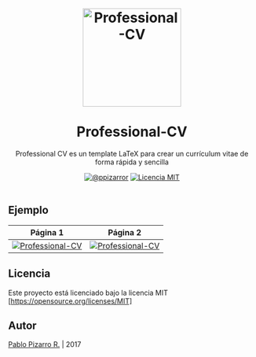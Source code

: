 <h1 align="center">
  <a href="http://latex.ppizarror.com/Professional-CV/" title="Professional-CV">
    <img alt="Professional-CV" src="https://raw.githubusercontent.com/Template-Latex/Professional-CV/054b629a4e24f880405963682f92a6121a7ebd2e/icon.png" width="200px" height="200px" />
  </a>
  <br /><br />
  Professional-CV</h1>
<p align="center">Professional CV es un template LaTeX para crear un currículum vitae de forma rápida y sencilla</p>
<div align="center"><a href="http://ppizarror.com"><img alt="@ppizarror" src="http://ppizarror.com/badges/autor.svg" /></a>
<a href="https://opensource.org/licenses/MIT/"><img alt="Licencia MIT" src="http://ppizarror.com/badges/licenciamit.svg" /></a>
</div><br />

## Ejemplo
| Página 1 | Página 2 |
|:---:|:---:|
| [![Professional-CV](http://latex.ppizarror.com/examples/professional_cv/p1.png)](https://github.com/Template-Latex/Professional-CV/raw/master/cv.pdf)  | [![Professional-CV](http://latex.ppizarror.com/examples/professional_cv/p2.png)](https://github.com/Template-Latex/Professional-CV/raw/master/cv.pdf) |

## Licencia
Este proyecto está licenciado bajo la licencia MIT [https://opensource.org/licenses/MIT]


## Autor
<a href="http://ppizarror.com" title="ppizarror">Pablo Pizarro R.</a> | 2017
